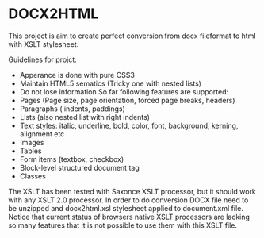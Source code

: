 # DOCX2HTML
This project is aim to create perfect conversion from docx fileformat to html with XSLT stylesheet.

Guidelines for projct:
- Apperance is done with pure CSS3
- Maintain HTML5 sematics (Tricky one with nested lists)
- Do not lose information
So far following features are supported:
- Pages (Page size, page orientation, forced page breaks, headers)
- Paragraphs ( indents, paddings) 
- Lists (also nested list with right indents)
- Text styles: italic, underline, bold, color, font, background, kerning, alignment etc
- Images
- Tables
- Form items (textbox, checkbox)
- Block-level structured document tag
- Classes

The XSLT has been tested with Saxonce XSLT processor, but it should work with any XSLT 2.0 processor. In order to do conversion DOCX file need to be unzipped and docx2html.xsl stylesheet applied to document.xml file. Notice that current status of browsers native XSLT processors are lacking so many features that it is not possible to use them with this XSLT file.
